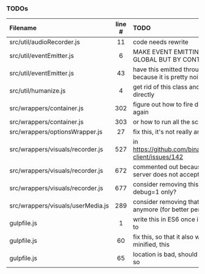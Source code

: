 ### TODOs
| Filename | line # | TODO
|:------|:------:|:------
| src/util/audioRecorder.js | 11 | code needs rewrite
| src/util/eventEmitter.js | 6 | MAKE EVENT EMITTING IN DESPOT NOT GLOBAL BUT BY CONTAINER ID INSTEAD
| src/util/eventEmitter.js | 43 | have this emitted through a configuration because it is pretty noisy
| src/util/humanize.js | 4 | get rid of this class and use those imports directly
| src/wrappers/container.js | 302 | figure out how to fire dom's onload event again
| src/wrappers/container.js | 303 | or how to run all the scripts over again
| src/wrappers/optionsWrapper.js | 27 | fix this, it's not really an option
| src/wrappers/visuals/recorder.js | 527 | in https://github.com/binarykitchen/videomail-client/issues/142
| src/wrappers/visuals/recorder.js | 672 | commented out because for some reasons server does not accept such a long
| src/wrappers/visuals/recorder.js | 677 | consider removing this later or have it for debug=1 only?
| src/wrappers/visuals/userMedia.js | 289 | consider removing that if it's not the case anymore (for better performance)
| gulpfile.js | 1 | write this in ES6 once i have figured out how to
| gulpfile.js | 60 | fix this, so that it also works when not minified, this
| gulpfile.js | 65 | location is bad, should be in a temp folder or so
